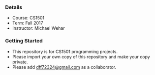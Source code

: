 ### Details ###

* Course: CS1501
* Term: Fall 2017
* Instructor: Michael Wehar

### Getting Started ###

* This repository is for CS1501 programming projects.
* Please import your own copy of this repository and make your copy private.
* Please add dff72324@gmail.com as a collaborator.